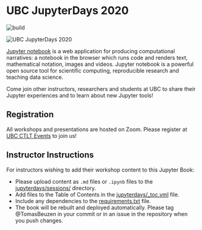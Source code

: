   # UBC JupyterDays 2020

![build](https://github.com/UBC-DSCI/jupyterdays/workflows/build-and-deploy/badge.svg?branch=master)

![UBC JupyterDays 2020](jupyterdays/img/jupyterdays.png)

[Jupyter notebook](https://jupyter.org) is a web application for producing computational narratives: a notebook in the browser which runs code and renders text, mathematical notation, images and videos. Jupyter notebook is a powerful open source tool for scientific computing, reproducible research and teaching data science.

Come join other instructors, researchers and students at UBC to share their Jupyter experiences and to learn about new Jupyter tools!

## Registration

All workshops and presentations are hosted on Zoom. Please register at [UBC CTLT Events](https://events.ctlt.ubc.ca) to join us!

## Instructor Instructions

For instructors wishing to add their workshop content to this Jupyter Book:

- Please upload content as `.md` files or `.ipynb` files to the [jupyterdays/sessions/](jupyterdays/sessions) directory.
- Add files to the Table of Contents in the [jupyterdays/_toc.yml](jupyterdays/_toc.yml) file.
- Include any dependencies to the [requirements.txt](requirements.txt) file.
- The book will be rebuilt and deployed automatically. Please tag @TomasBeuzen in your commit or in an issue in the repository when you push changes.

